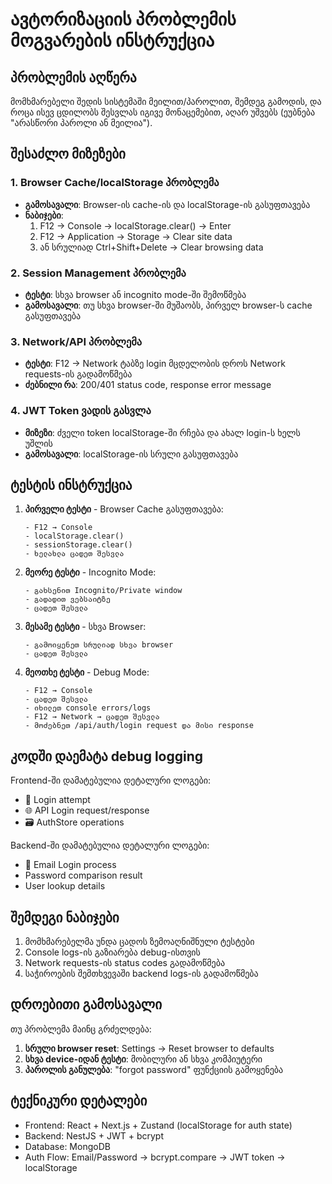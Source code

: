 # ავტორიზაციის პრობლემის მოგვარების ინსტრუქცია

## პრობლემის აღწერა

მომხმარებელი შედის სისტემაში მეილით/პაროლით, შემდეგ გამოდის, და როცა ისევ ცდილობს შესვლას იგივე მონაცემებით, აღარ უშვებს (ეუბნება "არასწორი პაროლი ან მეილია").

## შესაძლო მიზეზები

### 1. Browser Cache/localStorage პრობლემა

- **გამოსავალი**: Browser-ის cache-ის და localStorage-ის გასუფთავება
- **ნაბიჯები**:
  1. F12 → Console → localStorage.clear() → Enter
  2. F12 → Application → Storage → Clear site data
  3. ან სრულიად Ctrl+Shift+Delete → Clear browsing data

### 2. Session Management პრობლემა

- **ტესტი**: სხვა browser ან incognito mode-ში შემოწმება
- **გამოსავალი**: თუ სხვა browser-ში მუშაობს, პირველ browser-ს cache გასუფთავება

### 3. Network/API პრობლემა

- **ტესტი**: F12 → Network ტაბზე login მცდელობის დროს Network requests-ის გადამოწმება
- **ძებნილი რა**: 200/401 status code, response error message

### 4. JWT Token ვადის გასვლა

- **მიზეზი**: ძველი token localStorage-ში რჩება და ახალ login-ს ხელს უშლის
- **გამოსავალი**: localStorage-ის სრული გასუფთავება

## ტესტის ინსტრუქცია

1. **პირველი ტესტი** - Browser Cache გასუფთავება:

   ```
   - F12 → Console
   - localStorage.clear()
   - sessionStorage.clear()
   - ხელახლა ცადეთ შესვლა
   ```

2. **მეორე ტესტი** - Incognito Mode:

   ```
   - გახსენით Incognito/Private window
   - გადადით ვებსაიტზე
   - ცადეთ შესვლა
   ```

3. **მესამე ტესტი** - სხვა Browser:

   ```
   - გამოიყენეთ სრულიად სხვა browser
   - ცადეთ შესვლა
   ```

4. **მეოთხე ტესტი** - Debug Mode:
   ```
   - F12 → Console
   - ცადეთ შესვლა
   - იხილეთ console errors/logs
   - F12 → Network → ცადეთ შესვლა
   - მოძებნეთ /api/auth/login request და მისი response
   ```

## კოდში დაემატა debug logging

Frontend-ში დამატებულია დეტალური ლოგები:

- 🔐 Login attempt
- 🌐 API Login request/response
- 🗃️ AuthStore operations

Backend-ში დამატებულია დეტალური ლოგები:

- 🔐 Email Login process
- Password comparison result
- User lookup details

## შემდეგი ნაბიჯები

1. მომხმარებელმა უნდა ცადოს ზემოაღნიშნული ტესტები
2. Console logs-ის გაზიარება debug-ისთვის
3. Network requests-ის status codes გადამოწმება
4. საჭიროების შემთხვევაში backend logs-ის გადამოწმება

## დროებითი გამოსავალი

თუ პრობლემა მაინც გრძელდება:

1. **სრული browser reset**: Settings → Reset browser to defaults
2. **სხვა device-იდან ტესტი**: მობილური ან სხვა კომპიუტერი
3. **პაროლის განულება**: "forgot password" ფუნქციის გამოყენება

## ტექნიკური დეტალები

- Frontend: React + Next.js + Zustand (localStorage for auth state)
- Backend: NestJS + JWT + bcrypt
- Database: MongoDB
- Auth Flow: Email/Password → bcrypt.compare → JWT token → localStorage
